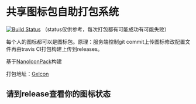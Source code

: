 # 共享图标包自助打包系统

[![Build Status](https://www.travis-ci.org/homeii/GxIconDIY.svg?branch=master)](https://www.travis-ci.org/homeii/GxIconDIY)
（status仅供参考，每次打包都有可能成功有可能失败）

每个人的图标都可以是图标包。原理：服务端控制git commit上传图标修改配置文件再由travis CI打包构建上传到releases。

基于[NanoIconPack](https://github.com/by-syk/NanoIconPack)构建

打包地址：[GxIcon](http://gxicon.e123.pw)

## 请到release查看你的图标状态
